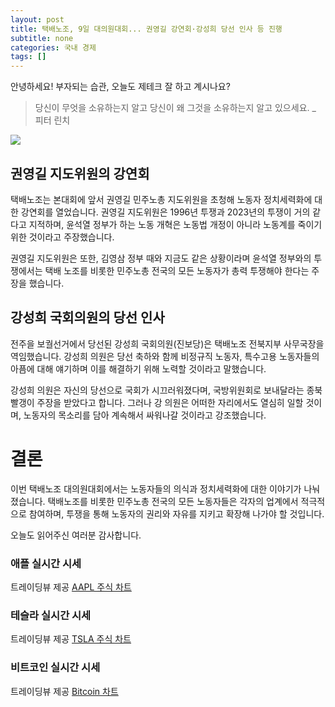 ```yaml
---
layout: post
title: 택배노조, 9일 대의원대회... 권영길 강연회·강성희 당선 인사 등 진행
subtitle: none
categories: 국내 경제
tags: []
---
```


안녕하세요! 부자되는 습관, 오늘도 제테크 잘 하고 계시나요?

> 당신이 무엇을 소유하는지 알고 당신이 왜 그것을 소유하는지 알고 있으세요. _ 피터 린치






![](https://source.unsplash.com/800x450/?luxury)

##  권영길 지도위원의 강연회

택배노조는 본대회에 앞서 권영길 민주노총 지도위원을 초청해 노동자 정치세력화에 대한 강연회를 열었습니다. 권영길 지도위원은 1996년 투쟁과 2023년의 투쟁이 거의 같다고 지적하며, 윤석열 정부가 하는 노동 개혁은 노동법 개정이 아니라 노동계를 죽이기 위한 것이라고 주장했습니다.

권영길 지도위원은 또한, 김영삼 정부 때와 지금도 같은 상황이라며 윤석열 정부와의 투쟁에서는 택배 노조를 비롯한 민주노총 전국의 모든 노동자가 총력 투쟁해야 한다는 주장을 했습니다.

## 강성희 국회의원의 당선 인사

전주을 보궐선거에서 당선된 강성희 국회의원(진보당)은 택배노조 전북지부 사무국장을 역임했습니다. 강성희 의원은 당선 축하와 함께 비정규직 노동자, 특수고용 노동자들의 아픔에 대해 얘기하며 이를 해결하기 위해 노력할 것이라고 말했습니다.

강성희 의원은 자신의 당선으로 국회가 시끄러워졌다며, 국방위원회로 보내달라는 종북 빨갱이 주장을 받았다고 합니다. 그러나 강 의원은 어떠한 자리에서도 열심히 일할 것이며, 노동자의 목소리를 담아 계속해서 싸워나갈 것이라고 강조했습니다.

# 결론

이번 택배노조 대의원대회에서는 노동자들의 의식과 정치세력화에 대한 이야기가 나눠졌습니다. 택배노조를 비롯한 민주노총 전국의 모든 노동자들은 각자의 업계에서 적극적으로 참여하며, 투쟁을 통해 노동자의 권리와 자유를 지키고 확장해 나가야 할 것입니다.

오늘도 읽어주신 여러분 감사합니다.

### 애플 실시간 시세


<!-- TradingView Widget BEGIN -->
<div class="tradingview-widget-container">
  <div id="tradingview_6a264"></div>
  <div class="tradingview-widget-copyright">트레이딩뷰 제공 <a href="https://kr.tradingview.com/symbols/NASDAQ-AAPL/" rel="noopener" target="_blank"><span class="blue-text">AAPL 주식 차트</span></a></div>
  <script type="text/javascript" src="https://s3.tradingview.com/tv.js"></script>
  <script type="text/javascript">
  new TradingView.widget(
  {
  "autosize": true,
  "symbol": "NASDAQ:AAPL",
  "interval": "D",
  "timezone": "Asia/Seoul",
  "theme": "light",
  "style": "1",
  "locale": "kr",
  "toolbar_bg": "#f1f3f6",
  "enable_publishing": false,
  "hide_top_toolbar": true,
  "hide_legend": true,
  "save_image": false,
  "container_id": "tradingview_6a264"
}
  );
  </script>
</div>
<!-- TradingView Widget END -->


### 테슬라 실시간 시세


<!-- TradingView Widget BEGIN -->
<div class="tradingview-widget-container">
  <div id="tradingview_39d77"></div>
  <div class="tradingview-widget-copyright">트레이딩뷰 제공 <a href="https://kr.tradingview.com/symbols/NASDAQ-TSLA/" rel="noopener" target="_blank"><span class="blue-text">TSLA 주식 차트</span></a></div>
  <script type="text/javascript" src="https://s3.tradingview.com/tv.js"></script>
  <script type="text/javascript">
  new TradingView.widget(
  {
  "autosize": true,
  "symbol": "NASDAQ:TSLA",
  "interval": "D",
  "timezone": "Asia/Seoul",
  "theme": "light",
  "style": "1",
  "locale": "kr",
  "toolbar_bg": "#f1f3f6",
  "enable_publishing": false,
  "hide_top_toolbar": true,
  "hide_legend": true,
  "save_image": false,
  "container_id": "tradingview_39d77"
}
  );
  </script>
</div>
<!-- TradingView Widget END -->


### 비트코인 실시간 시세


<!-- TradingView Widget BEGIN -->
<div class="tradingview-widget-container">
  <div id="tradingview_3f91e"></div>
  <div class="tradingview-widget-copyright">트레이딩뷰 제공 <a href="https://kr.tradingview.com/symbols/BTCUSD/?exchange=BITSTAMP" rel="noopener" target="_blank"><span class="blue-text">Bitcoin 차트</span></a></div>
  <script type="text/javascript" src="https://s3.tradingview.com/tv.js"></script>
  <script type="text/javascript">
  new TradingView.widget(
  {
  "autosize": true,
  "symbol": "BITSTAMP:BTCUSD",
  "interval": "D",
  "timezone": "Asia/Seoul",
  "theme": "light",
  "style": "1",
  "locale": "kr",
  "toolbar_bg": "#f1f3f6",
  "enable_publishing": false,
  "hide_top_toolbar": true,
  "hide_legend": true,
  "save_image": false,
  "container_id": "tradingview_3f91e"
}
  );
  </script>
</div>
<!-- TradingView Widget END -->

